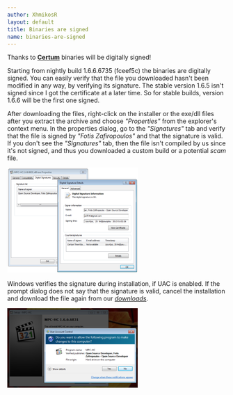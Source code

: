 ```yaml
---
author: XhmikosR
layout: default
title: Binaries are signed
name: binaries-are-signed
---
```


Thanks to **[Certum](http://www.certum.eu/certum/cert,eindex_en.xml)** binaries will be digitally signed!

Starting from nightly build 1.6.6.6735 (fceef5c) the binaries are digitally
signed. You can easily verify that the file you downloaded hasn't been modified
in any way, by verifying its signature. The stable version 1.6.5 isn't signed
since I got the certificate at a later time. So for stable builds, version
1.6.6 will be the first one signed.


After downloading the files, right-click on the installer or the exe/dll files
after you extract the archive and choose *"Properties"* from the explorer's
context menu. In the properties dialog, go to the *"Signatures"* tab and verify
that the file is signed by *"Fotis Zafiropoulos"* and that the signature
is valid. If you don't see the *"Signatures"* tab, then the file isn't
compiled by us since it's not signed, and thus you downloaded a custom build
or a potential *scam* file.

<div class="col-sm-12 hidden-xs">
    <a class="fancybox-thumb" data-fancybox-group="gallery" href="/assets/img/news/properties-signature.png" title="Explorer Properties Signature tab">
        <img src="/assets/img/news/properties-signature-thumb.png" alt="Properties Signature" width="300" height="241">
    </a>
</div>

Windows verifies the signature during installation, if UAC is enabled.
If the prompt dialog does not say that the signature is valid, cancel the
installation and download the file again from our [*downloads*](/downloads).

<div class="col-sm-12 hidden-xs">
    <a class="fancybox-thumb" data-fancybox-group="gallery" href="/assets/img/news/install-uac.png" title="Install UAC prompt">
        <img src="/assets/img/news/install-uac-thumb.png" alt="Install UAC prompt" width="300" height="183">
    </a>
</div>
